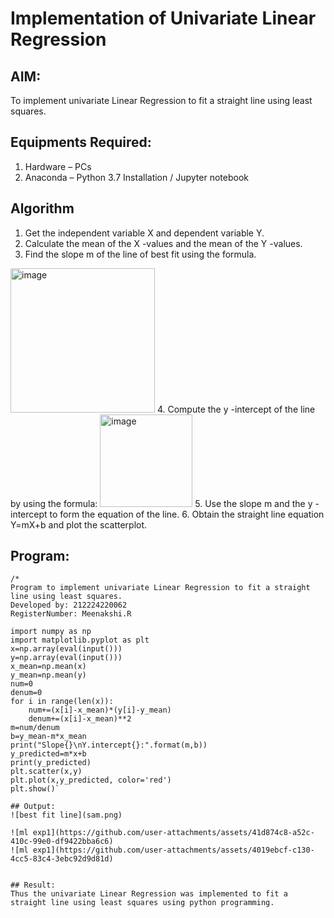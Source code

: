 # Implementation of Univariate Linear Regression
## AIM:
To implement univariate Linear Regression to fit a straight line using least squares.

## Equipments Required:
1. Hardware – PCs
2. Anaconda – Python 3.7 Installation / Jupyter notebook

## Algorithm
1. Get the independent variable X and dependent variable Y.
2. Calculate the mean of the X -values and the mean of the Y -values.
3. Find the slope m of the line of best fit using the formula. 
<img width="231" alt="image" src="https://user-images.githubusercontent.com/93026020/192078527-b3b5ee3e-992f-46c4-865b-3b7ce4ac54ad.png">
4. Compute the y -intercept of the line by using the formula:
<img width="148" alt="image" src="https://user-images.githubusercontent.com/93026020/192078545-79d70b90-7e9d-4b85-9f8b-9d7548a4c5a4.png">
5. Use the slope m and the y -intercept to form the equation of the line.
6. Obtain the straight line equation Y=mX+b and plot the scatterplot.

## Program:
```
/*
Program to implement univariate Linear Regression to fit a straight line using least squares.
Developed by: 212224220062
RegisterNumber: Meenakshi.R

import numpy as np
import matplotlib.pyplot as plt
x=np.array(eval(input()))
y=np.array(eval(input()))
x_mean=np.mean(x)
y_mean=np.mean(y)
num=0
denum=0
for i in range(len(x)):
    num+=(x[i]-x_mean)*(y[i]-y_mean)
    denum+=(x[i]-x_mean)**2
m=num/denum
b=y_mean-m*x_mean
print("Slope{}\nY.intercept{}:".format(m,b))
y_predicted=m*x+b
print(y_predicted)
plt.scatter(x,y)
plt.plot(x,y_predicted, color='red')
plt.show()`

## Output:
![best fit line](sam.png)

![ml exp1](https://github.com/user-attachments/assets/41d874c8-a52c-410c-99e0-df9422bba6c6)
![ml exp1](https://github.com/user-attachments/assets/4019ebcf-c130-4cc5-83c4-3ebc92d9d81d)


## Result:
Thus the univariate Linear Regression was implemented to fit a straight line using least squares using python programming.
